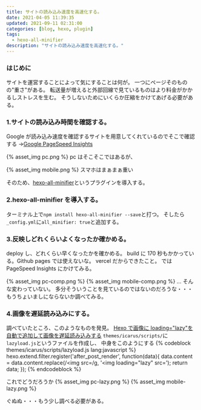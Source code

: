 ```yaml
---
title: サイトの読み込み速度を高速化する。
date: 2021-04-05 11:39:35
updated: 2021-09-11 02:31:00
categories: [blog, hexo, plugin]
tags:
  - hexo-all-minifier
description: "サイトの読み込み速度を高速化する。"
---
```


### はじめに

サイトを運営することによって気にすることは何が。
一つにページそのものの"重さ"がある。
転送量が増えると外部回線で見ているものはより料金がかかるしストレスを生む。
そうしないためにいくらか圧縮をかけてあげる必要がある。

<!-- more -->
<!-- toc -->

### 1.サイトの読み込み時間を確認する。

Google が読み込み速度を確認するサイトを用意してくれているのでそこで確認する →[Google PageSpeed Insights](https://developers.google.com/speed/pagespeed/insights/)

{% asset_img pc.png %}
pc はそこそこではあるが、

{% asset_img mobile.png %}
スマホはまぁまぁ重い

そのため、[hexo-all-minifier](https://github.com/chenzhutian/hexo-all-minifier)というプラグインを導入する。

### 2.hexo-all-minifier を導入する。

ターミナル上で`npm install hexo-all-minifier --save`と打つ。
そしたら`_config.yml`に`all_minifier: true`と追加する。

### 3.反映しどれくらいよくなったか確かめる。

deploy し、どれくらい早くなったかを確かめる。
build に 170 秒もかかっている。Github pages では使えないな。
vercel だからできたこと。
では PageSpeed Insights にかけてみる。

{% asset_img pc-comp.png %}
{% asset_img mobile-comp.png %}
...
そんな変わっていない。
多分そういうことを見ているのではないのだろうな・・・
もうちょいましにならないか調べてみる。

### 4.画像を遅延読み込みにする。

調べていたところ、このようなものを発見。
[Hexo で画像に loading="lazy"を自動で追加して画像を遅延読み込みする](https://pixelog.net/post/vo9d9z/)
`themes/icarus/scripts/`に`lazyload.js`というファイルを作成し、
中身をこのようにする
{% codeblock themes/icarus/scripts/lazyload.js lang:javascript %}
hexo.extend.filter.register('after_post_render', function(data){
data.content = data.content.replace(/<img src=/g, '<img loading="lazy" src=');
return data;
});
{% endcodeblock %}

これでどうだろうか
{% asset_img pc-lazy.png %}
{% asset_img mobile-lazy.png %}

ぐぬぬ・・・もう少し調べる必要がある。
